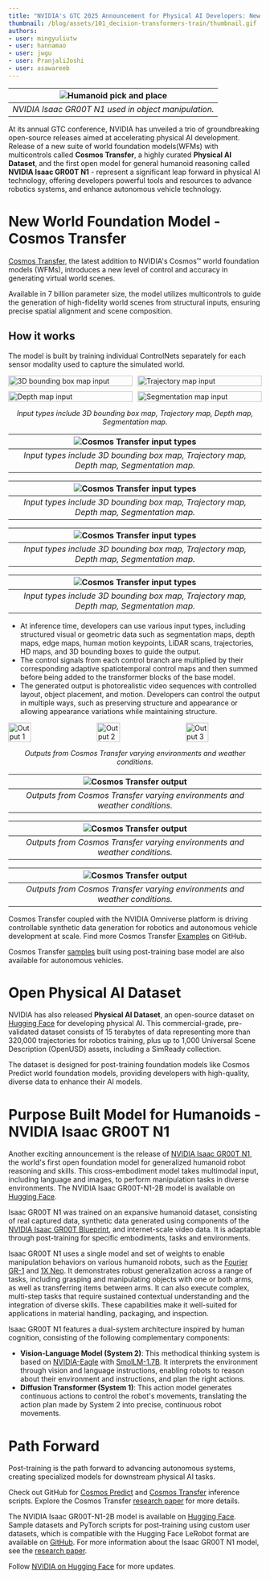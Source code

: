 ```yaml
---
title: "NVIDIA's GTC 2025 Announcement for Physical AI Developers: New Open Models and Datasets" 
thumbnail: /blog/assets/101_decision-transformers-train/thumbnail.gif
authors:
- user: mingyuliutw
- user: hannamao
- user: jwgu
- user: PranjaliJoshi
- user: asawareeb
---
```


| ![Humanoid pick and place](https://huggingface.co/datasets/huggingface/documentation-images/resolve/main/blog/physical-ai/humanoid.gif) |
| :--: |
| *NVIDIA Isaac GR00T N1 used in object manipulation.* |

At its annual GTC conference, NVIDIA has unveiled a trio of groundbreaking open-source releases aimed at accelerating physical AI development. Release of a new suite of world foundation models(WFMs) with multicontrols called **Cosmos Transfer**, a highly curated **Physical AI Dataset**, and the first open model for general humanoid reasoning called **NVIDIA Isaac GR00T N1** - represent a significant leap forward in physical AI technology, offering developers powerful tools and resources to advance robotics systems, and enhance autonomous vehicle technology.

# New World Foundation Model - Cosmos Transfer

[Cosmos Transfer](https://huggingface.co/collections/nvidia/cosmos-transfer1-67c9d328196453be6e568d3e), the latest addition to NVIDIA's Cosmos™ world foundation models (WFMs), introduces a new level of control and accuracy in generating virtual world scenes.

Available in 7 billion parameter size, the model utilizes multicontrols to guide the generation of high-fidelity world scenes from structural inputs, ensuring precise spatial alignment and scene composition.

## How it works

The model is built by training individual ControlNets separately for each sensor modality used to capture the simulated world.

<div style="display: grid; grid-template-columns: repeat(2, 1fr); gap: 10px;">
  <img src="https://huggingface.co/datasets/huggingface/documentation-images/resolve/main/blog/physical-ai/3D_bounding_box_map.gif" alt="3D bounding box map input" style="width: 100%;">
  <img src="https://huggingface.co/datasets/huggingface/documentation-images/resolve/main/blog/physical-ai/trajectory_map.gif" alt="Trajectory map input" style="width: 100%;">
  <img src="https://huggingface.co/datasets/huggingface/documentation-images/resolve/main/blog/physical-ai/depth_map.gif" alt="Depth map input" style="width: 100%;">
  <img src="https://huggingface.co/datasets/huggingface/documentation-images/resolve/main/blog/physical-ai/segmentation_map.gif" alt="Segmentation map input" style="width: 100%;">
</div>
<p style="text-align: center; font-style: italic;">Input types include 3D bounding box map, Trajectory map, Depth map, Segmentation map.</p>

| ![Cosmos Transfer input types](https://huggingface.co/datasets/huggingface/documentation-images/resolve/main/blog/physical-ai/3D_bounding_box_map.gif) |
| :--: |
| *Input types include 3D bounding box map, Trajectory map, Depth map, Segmentation map.* |

| ![Cosmos Transfer input types](https://huggingface.co/datasets/huggingface/documentation-images/resolve/main/blog/physical-ai/trajectory_map.gif) |
| :--: |
| *Input types include 3D bounding box map, Trajectory map, Depth map, Segmentation map.* |

| ![Cosmos Transfer input types](https://huggingface.co/datasets/huggingface/documentation-images/resolve/main/blog/physical-ai/depth_map.gif) |
| :--: |
| *Input types include 3D bounding box map, Trajectory map, Depth map, Segmentation map.* |

| ![Cosmos Transfer input types](https://huggingface.co/datasets/huggingface/documentation-images/resolve/main/blog/physical-ai/segmentation_map.gif) |
| :--: |
| *Input types include 3D bounding box map, Trajectory map, Depth map, Segmentation map.* |


- At inference time, developers can use various input types, including structured visual or geometric data such as segmentation maps, depth maps, edge maps, human motion keypoints, LiDAR scans, trajectories, HD maps, and 3D bounding boxes to guide the output.
- The control signals from each control branch are multiplied by their corresponding adaptive spatiotemporal control maps and then summed before being added to the transformer blocks of the base model. 
- The generated output is photorealistic video sequences with controlled layout, object placement, and motion. Developers can control the output in multiple ways, such as preserving structure and appearance or allowing appearance variations while maintaining structure.

<div style="display: flex; justify-content: space-between;">
  <img src="https://huggingface.co/datasets/huggingface/documentation-images/resolve/main/blog/physical-ai/output_1.gif" alt="Output 1" style="width: 30%;">
  <img src="https://huggingface.co/datasets/huggingface/documentation-images/resolve/main/blog/physical-ai/output_2.gif" alt="Output 2" style="width: 30%;">
  <img src="https://huggingface.co/datasets/huggingface/documentation-images/resolve/main/blog/physical-ai/output_3.gif" alt="Output 3" style="width: 30%;">
</div>
<p style="text-align: center; font-style: italic;">Outputs from Cosmos Transfer varying environments and weather conditions.</p>

| ![Cosmos Transfer output](https://huggingface.co/datasets/huggingface/documentation-images/resolve/main/blog/physical-ai/output_1.gif) |
| :--: |
| *Outputs from Cosmos Transfer varying environments and weather conditions.* |

| ![Cosmos Transfer output](https://huggingface.co/datasets/huggingface/documentation-images/resolve/main/blog/physical-ai/output_2.gif) |
| :--: |
| *Outputs from Cosmos Transfer varying environments and weather conditions.* |

| ![Cosmos Transfer output](https://huggingface.co/datasets/huggingface/documentation-images/resolve/main/blog/physical-ai/output_3.gif) |
| :--: |
| *Outputs from Cosmos Transfer varying environments and weather conditions.* |


Cosmos Transfer coupled with the NVIDIA Omniverse platform is driving controllable synthetic data generation for robotics and autonomous vehicle development at scale. Find more Cosmos Transfer [Examples](https://github.com/nvidia-cosmos/cosmos-transfer1#examples) on GitHub.

Cosmos Transfer [samples](https://huggingface.co/nvidia/Cosmos-Transfer1-7B-Sample-AV) built using post-training base model are also available for autonomous vehicles. 

# Open Physical AI Dataset

NVIDIA has also released **Physical AI Dataset**, an open-source dataset on [Hugging Face](https://huggingface.co/collections/nvidia/physical-ai-67c643edbb024053dcbcd6d8) for developing physical AI. This commercial-grade, pre-validated dataset consists of 15 terabytes of data representing more than 320,000 trajectories for robotics training, plus up to 1,000 Universal Scene Description (OpenUSD) assets, including a SimReady collection.

The dataset is designed for post-training foundation models like Cosmos Predict world foundation models, providing developers with high-quality, diverse data to enhance their AI models.

# Purpose Built Model for Humanoids - NVIDIA Isaac GR00T N1

Another exciting announcement is the release of [NVIDIA Isaac GR00T N1](https://developer.nvidia.com/blog/accelerate-generalist-humanoid-robot-development-with-nvidia-isaac-gr00t-n1/), the world's first open foundation model for generalized humanoid robot reasoning and skills. This cross-embodiment model takes multimodal input, including language and images, to perform manipulation tasks in diverse environments. The NVIDIA Isaac GR00T-N1-2B model is available on [Hugging Face](https://huggingface.co/nvidia/Isaac-GR00T-N1-2B).

Isaac GR00T N1 was trained on an expansive humanoid dataset, consisting of real captured data, synthetic data generated using components of the [NVIDIA Isaac GR00T Blueprint](https://developer.nvidia.com/blog/building-a-synthetic-motion-generation-pipeline-for-humanoid-robot-learning/), and internet-scale video data. It is adaptable through post-training for specific embodiments, tasks and environments. 

Isaac GR00T N1 uses a single model and set of weights to enable manipulation behaviors on various humanoid robots, such as the [Fourier GR-1](https://www.fftai.com/products-gr1) and [1X Neo](https://www.1x.tech/neo). It demonstrates robust generalization across a range of tasks, including grasping and manipulating objects with one or both arms, as well as transferring items between arms. It can also execute complex, multi-step tasks that require sustained contextual understanding and the integration of diverse skills. These capabilities make it well-suited for applications in material handling, packaging, and inspection.

Isaac GR00T N1 features a dual-system architecture inspired by human cognition, consisting of the following complementary components:

- **Vision-Language Model (System 2)**: This methodical thinking system is based on [NVIDIA-Eagle](https://huggingface.co/NVEagle) with [SmolLM-1.7B](https://huggingface.co/HuggingFaceTB/SmolLM-1.7B). It interprets the environment through vision and language instructions, enabling robots to reason about their environment and instructions, and plan the right actions.
- **Diffusion Transformer (System 1)**: This action model generates continuous actions to control the robot's movements, translating the action plan made by System 2 into precise, continuous robot movements.

# Path Forward

Post-training is the path forward to advancing autonomous systems, creating specialized models for downstream physical AI tasks.

Check out GitHub for [Cosmos Predict](https://github.com/nvidia-cosmos/cosmos-predict1) and [Cosmos Transfer](https://github.com/nvidia-cosmos/cosmos-transfer1) inference scripts. Explore the Cosmos Transfer [research paper](https://research.nvidia.com/publication/2025-03_cosmos-transfer-1-world-world-transfer-adaptive-multi-control-physical-ai) for more details.

The NVIDIA Isaac GR00T-N1-2B model is available on [Hugging Face](https://huggingface.co/nvidia/Isaac-GR00T-N1-2B). Sample datasets and PyTorch scripts for post-training using custom user datasets, which is compatible with the Hugging Face LeRobot format are available on [GitHub](http://github.com/NVIDIA/Isaac-GR00T). For more information about the Isaac GR00T N1 model, see the [research paper](https://research.nvidia.com/publication/2025-03_nvidia-isaac-gr00t-n1-open-foundation-model-humanoid-robots).

Follow [NVIDIA on Hugging Face](https://huggingface.co/nvidia) for more updates.
